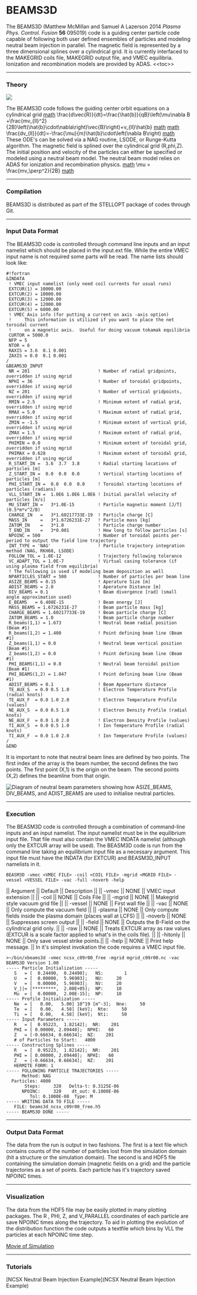 BEAMS3D
=======

The BEAMS3D (Matthew McMillan and Samuel A Lazerson 2014 *Plasma Phys.
Control. Fusion* **56** 095019) code is a guiding center particle code
capable of following both user defined ensembles of particles and
modeling neutral beam injection in parallel. The magnetic field is
represented by a three dimensional splines over a cylindrical grid. It
is currently interfaced to the MAKEGRID coils file, MAKEGRID output
file, and VMEC equilibria. Ionization and recombination models are
provided by ADAS. \<\<toc\>\>

------------------------------------------------------------------------

### Theory

![](images/depositing.png)

The BEAMS3D code follows the guiding center orbit equations on a
cylindrical grid [math](math)
\\frac{d\\vec{R}}{dt}=\\frac{\\hat{b}}{qB}\\left(\\mu\\nabla B
+\\frac{mv\_{ll}\^2}{2B}\\left(\\hat{b}\\cdot\\nabla\\right)\\vec{B}\\right)+v\_{ll}\\hat{b}
[math](math) [math](math)
\\frac{dv\_{ll}}{dt}=-\\frac{\\mu}{m}\\hat{b}\\cdot\\left(\\nabla
B\\right) [math](math) These ODE\'s can be solved via a NAG routine,
LSODE, or Runge-Kutta algorithm. The magnetic field is splined over the
cylindrical grid (R,phi,Z). The initial position and velocity of the
particles can either be specified or modeled using a neutral beam model.
The neutral beam model relies on ADAS for ionization and recombination
physics. [math](math) \\mu = \\frac{mv\_\\perp\^2}{2B} [math](math)

------------------------------------------------------------------------

### Compilation

BEAMS3D is distributed as part of the STELLOPT package of codes through
Git.

------------------------------------------------------------------------

### Input Data Format

The BEAMS3D code is controlled through command line inputs and an input
namelist which should be placed in the input.ext file. While the entire
VMEC input name is not required some parts will be read. The name lists
should look like:

    #!fortran
    &INDATA
     ! VMEC input namelist (only need coil currents for usual runs)
     EXTCUR(1) = 10000.00
     EXTCUR(2) = 10000.00
     EXTCUR(3) = 12000.00
     EXTCUR(4) = 12000.00
     EXTCUR(5) = 6000.00
     ! VMEC Axis info (for putting a current on axis -axis option)
     !     This information is utilized if you want to place the net toroidal current
     !     on a magnetic axis.  Useful for doing vacuum tokamak equilibria
     CURTOR = 5000.0
     NFP = 5
     NTOR = 6
     RAXIS = 3.6  0.1 0.001
     ZAXIS = 0.0  0.1 0.001
    /
    &BEAMS3D_INPUT
     NR = 201                          ! Number of radial gridpoints, overridden if using mgrid
     NPHI = 36                         ! Number of toroidal gridpoints, overridden if using mgrid
     NZ = 201                          ! Number of vertical gridpoints, overridden if using mgrid
     RMIN = 2.5                        ! Minimum extent of radial grid, overridden if using mgrid
     RMAX = 5.0                        ! Maximum extent of radial grid, overridden if using mgrid
     ZMIN = -1.5                       ! Minimum extent of vertical grid, overridden if using mgrid
     ZMAX = 1.5                        ! Maximum extent of radial grid, overridden if using mgrid
     PHIMIN = 0.0                      ! Minimum extent of toroidal grid, overridden if using mgrid
     PHIMAX = 0.628                    ! Maximum extent of toroidal grid, overridden if using mgrid
     R_START_IN =  3.6  3.7  3.8       ! Radial starting locations of particles [m]
     Z_START_IN =  0.0  0.0  0.0       ! Vertical starting locations of particles [m]
     PHI_START_IN =  0.0  0.0  0.0     ! Toroidal starting locations of particles (radians)
     VLL_START_IN =  1.0E6 1.0E6 1.0E6 ! Initial parallel velocity of particles [m/s]
     MU_START_IN =   3*1.0E-15         ! Particle magnetic moment [J/T] (0.5*m*v^2/B)
     CHARGE_IN   =   3*1.60217733E-19  ! Particle charge [C]
     MASS_IN     =   3*1.6726231E-27   ! Particle mass [kg]
     ZATOM_IN    =   3*1.0             ! Particle charge number
     T_END_IN    =   3*0.001           ! How long to follow particles [s]
     NPOINC = 500                      ! Number of toroidal points per-period to output the field line trajectory
     INT_TYPE = 'NAG'                  ! Particle trajectory integration method (NAG, RKH68, LSODE)
     FOLLOW_TOL = 1.0E-12              ! Trajectory following tolerance
     VC_ADAPT_TOL = 1.0E-7             ! Virtual casing tolerance (if using plasma field from equilibria)
     ! The following is used if modeling beam deposition as well
     NPARTICLES_START = 500            ! Number of particles per beam line
     ASIZE_BEAMS = 0.15                ! Aperature Size [m]
     ADIST_BEAMS = 2.0                 ! Aperature Distance [m]
     DIV_BEAMS = 0.1                   ! Beam divergence [rad] (small angle approximation used)
     E_BEAMS   = 6.408E-15             ! Beam energy [J]
     MASS_BEAMS = 1.6726231E-27        ! Beam particle mass [kg]
     CHARGE_BEAMS = 1.60217733E-19     ! Beam particle charge [C]
     ZATOM_BEAMS = 1.0                 ! Beam particle charge number
     R_beams(1,1) = 1.673              ! Neutral beam radial position (Beam #1)
     R_beams(1,2) = 1.400              ! Point defining beam line (Beam #1)
     Z_beams(1,1) = 0.0                ! Neutral beam vertical position (Beam #1)
     Z_beams(1,2) = 0.0                ! Point defining beam line (Beam #1)
     PHI_BEAMS(1,1) = 0.0              ! Neutral beam toroidal poition (Beam #1)
     PHI_BEAMS(1,2) = 1.047            ! Point defining beam line (Beam #1)
     ADIST_BEAMS = 0.1                 ! Beam Appearture distance
     TE_AUX_S  = 0.0 0.5 1.0           ! Electron Temperature Profile (radial knots)
     TE_AUX_F  = 0.0 1.0 2.0           ! Electron Temperature Profile (values)
     NE_AUX_S  = 0.0 0.5 1.0           ! Electron Density Profile (radial knots)
     NE_AUX_F  = 0.0 1.0 2.0           ! Electron Density Profile (values)
     TI_AUX_S  = 0.0 0.5 1.0           ! Ion Temperature Profile (radial knots)
     TI_AUX_F  = 0.0 1.0 2.0           ! Ion Temperature Profile (values)
    /
    &END

It is important to note that neutral beam lines are defined by two
points. The first index of the array is the beam number, the second
defines the two points. The first point (X,1) is the origin on the beam.
The second points (X,2) defines the beamline from that origin.

![ Diagram of neutral beam parameters showing how ASIZE\_BEAMS, DIV\_BEAMS, and ADIST\_BEAMS are used to initialise neutral particles.](images/beam_diagram.jpg )

------------------------------------------------------------------------

### Execution

The BEASM3D code is controlled through a combination of command-line
inputs and an input namelist. The input namelist must be in the
equilibrium input file. That file must also contain the VMEC INDATA
namelist (although only the EXTCUR array will be used). The BEASM3D code
is run from the command line taking an equilibrium input file as a
necessary argument. This input file must have the INDATA (for EXTCUR)
and BEASM3D\_INPUT namelists in it.

    BEASM3D -vmec <VMEC FILE> -coil <COIL FILE> -mgrid <MGRID FILE> -vessel <VESSEL FILE> -vac -full -noverb -help

\|\| Argument \|\| Default \|\| Description \|\| \|\| -vmec \|\| NONE
\|\| VMEC input extension \|\| \|\| -coil \|\| NONE \|\| Coils File \|\|
\|\| -mgrid \|\| NONE \|\| Makegrid style vacuum grid file \|\| \|\|
-vessel \|\| NONE \|\| First wall file \|\| \|\| -vac \|\| NONE \|\|
Only compute the vacuum field \|\| \|\| -plasma \|\| NONE \|\| Only
compute fields inside the plasma domain (places wall at LCFS) \|\| \|\|
-noverb \|\| NONE \|\| Suppresses screen output \|\| \|\| -field \|\|
NONE \|\| Outputs the B-Field on the cylindrical grid only. \|\| \|\|
-raw \|\| NONE \|\| Treats EXTCUR array as raw values (EXTCUR is a scale
factor applied to what\'s in the coils file). \|\| \|\| -hitonly \|\|
NONE \|\| Only save vessel strike points.\|\| \|\| -help \|\| NONE \|\|
Print help message. \|\| In it\'s simplest invokation the code requires
a VMEC input file.

    >~/bin/xbeams3d -vmec ncsx_c09r00_free -mgrid mgrid_c09r00.nc -vac
    BEAMS3D Version 1.00
    ----- Particle Initialization -----
       S   = [  0.24490,  0.24490];   NS:        1
       U   = [  0.00000,  5.96903];   NU:     20
       V   = [  0.00000,  5.96903];   NV:     20
       V_||= [*********,  2.00E+05];  NP:     10
       Mu  = [  0.00000,  2.00E-15];  NP:     10
    ----- Profile Initialization -----
       Ne  = [   0.00,   5.00] 10^19 [m^-3];  Nne:     50
       Te  = [   0.00,   4.58] [keV];  Nte:     50
       Ti  = [   0.00,   4.58] [keV];  Nti:     50
    ----- Input Parameters -----
       R   = [  0.95223,  1.82142];  NR:    201
       PHI = [ 0.00000, 2.09440];  NPHI:   60
       Z   = [-0.66634, 0.66634];  NZ:    201
       # of Particles to Start:   4000
    ----- Constructing Splines -----
       R   = [  0.95223,  1.82142];  NR:    201
       PHI = [ 0.00000, 2.09440];  NPHI:   60
       Z   = [-0.66634, 0.66634];  NZ:    201
       HERMITE FORM: 1
    ----- FOLLOWING PARTICLE TRAJECTORIES -----
          Method: NAG
      Particles: 4000
           Steps:     320   Delta-t: 0.3125E-06
          NPOINC:     320    dt_out: 0.1000E-06
             Tol: 0.1000E-08  Type: M
    ----- WRITING DATA TO FILE -----
       FILE: beams3d_ncsx_c09r00_free.h5
    ----- BEAMS3D DONE -----

------------------------------------------------------------------------

### Output Data Format

The data from the run is output in two fashions. The first is a text
file which contains counts of the number of particles lost from the
simulation domain (hit a structure or the simulation domain). The second
is and HDF5 file containing the simulation domain (magnetic fields on a
grid) and the particle trajectories as a set of points. Each particle
has it\'s trajectory saved NPOINC times.

------------------------------------------------------------------------

### Visualization

The data from the HDF5 file may be easily plotted in many plotting
packages. The R , PHI, Z, and V\_PARALLEL coordinates of each particle
are save NPOINC times along the trajectory. To aid in plotting the
evolution of the distribution function the code outputs a textfile which
bins by VLL the particles at each NPOINC time step.

[Movie of Simulation](https://www.youtube.com/watch?v=8TdZouWdmNY)

------------------------------------------------------------------------

### Tutorials

[NCSX Neutral Beam Injection Example](NCSX Neutral Beam Injection Example)
